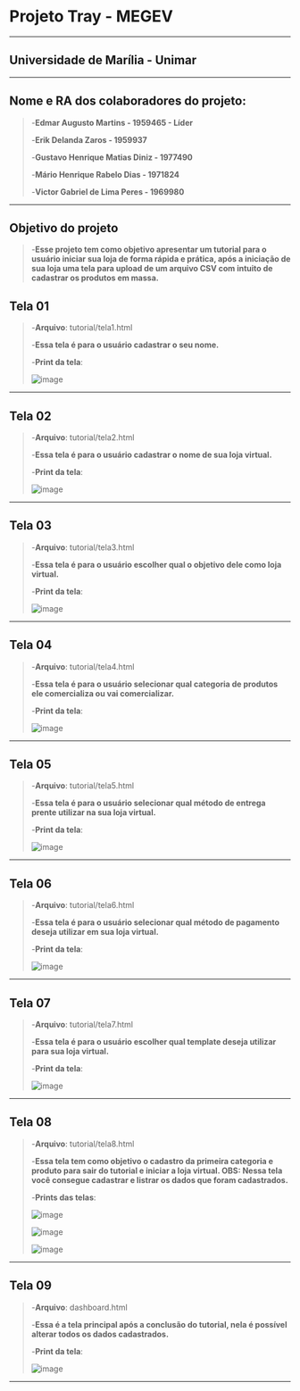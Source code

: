 # Projeto Tray - MEGEV
---
## Universidade de Marília - Unimar
---
## Nome e RA dos colaboradores do projeto:

>-**Edmar Augusto Martins - 1959465 - Líder**
> 
>-**Erik Delanda Zaros - 1959937**
> 
>-**Gustavo Henrique Matias Diniz - 1977490**
> 
>-**Mário Henrique Rabelo Dias - 1971824**
> 
>-**Victor Gabriel de Lima Peres - 1969980**
---

## Objetivo do projeto
>-**Esse projeto tem como objetivo apresentar um tutorial para o usuário iniciar sua loja de forma rápida e prática, após a iniciação de sua loja uma tela para upload de um arquivo CSV com intuito de cadastrar os produtos em massa.**

## Tela 01

>-**Arquivo**: tutorial/tela1.html
> 
>-**Essa tela é para o usuário cadastrar o seu nome.**
> 
>-**Print da tela**:
> 
>![image](https://github.com/GustavoM4tias/ProjetoTray/assets/127625388/e7b95c60-3247-4b59-8b54-aafab4cab731)
---

## Tela 02

>-**Arquivo**: tutorial/tela2.html
> 
>-**Essa tela é para o usuário cadastrar o nome de sua loja virtual.**
> 
>-**Print da tela**:
> 
>![image](https://github.com/GustavoM4tias/ProjetoTray/assets/127625388/47a2e61f-c222-48cb-90c2-d6dd8102f1a6)
---

## Tela 03

>-**Arquivo**: tutorial/tela3.html
> 
>-**Essa tela é para o usuário escolher qual o objetivo dele como loja virtual.**
> 
>-**Print da tela**:
> 
>![image](https://github.com/GustavoM4tias/ProjetoTray/assets/127625388/f25f8f92-b8e6-4150-aadf-01f646af8eef)
---

## Tela 04

>-**Arquivo**: tutorial/tela4.html
> 
>-**Essa tela é para o usuário selecionar qual categoria de produtos ele comercializa ou vai comercializar.**
> 
>-**Print da tela**:
> 
>![image](https://github.com/GustavoM4tias/ProjetoTray/assets/127625388/092f79e5-b709-48b3-971b-a4cae4d87195)
---

## Tela 05

>-**Arquivo**: tutorial/tela5.html
> 
>-**Essa tela é para o usuário selecionar qual método de entrega prente utilizar na sua loja virtual.**
> 
>-**Print da tela**:
> 
>![image](https://github.com/GustavoM4tias/ProjetoTray/assets/127625388/dfbf97c0-ed77-44ce-8b6d-78f6c072ea1b)
---

## Tela 06

>-**Arquivo**: tutorial/tela6.html
> 
>-**Essa tela é para o usuário selecionar qual método de pagamento deseja utilizar em sua loja virtual.**
> 
>-**Print da tela**:
> 
>![image](https://github.com/GustavoM4tias/ProjetoTray/assets/127625388/e8d79fa1-781d-4a2f-8335-daa2c240e425)
---

## Tela 07

>-**Arquivo**: tutorial/tela7.html
> 
>-**Essa tela é para o usuário escolher qual template deseja utilizar para sua loja virtual.**
> 
>-**Print da tela**:
> 
>![image](https://github.com/GustavoM4tias/ProjetoTray/assets/127625388/09e3aeea-3ba5-4f00-b2d0-b507ce771e16)
---

## Tela 08

>-**Arquivo**: tutorial/tela8.html
> 
>-**Essa tela tem como objetivo o cadastro da primeira categoria e produto para sair do tutorial e iniciar a loja virtual.
>OBS: Nessa tela você consegue cadastrar e listrar os dados que foram cadastrados.**
> 
>-**Prints das telas**:
> 
>![image](https://github.com/GustavoM4tias/ProjetoTray/assets/127625388/5225fa93-efbb-49de-a7e6-2828dca68dfa)
> 
>![image](https://github.com/GustavoM4tias/ProjetoTray/assets/127625388/7bffd8ab-69d8-4455-8145-a6dc26294266)
> 
>![image](https://github.com/GustavoM4tias/ProjetoTray/assets/127625388/658d2d8f-06dc-4536-a21a-006888fdd7cf)
---

## Tela 09

>-**Arquivo**: dashboard.html
>
>-**Essa é a tela principal após a conclusão do tutorial, nela é possível alterar todos os dados cadastrados.**
>
>-**Print da tela**:
>
>![image](https://github.com/GustavoM4tias/ProjetoTray/assets/127625388/c0c4372e-a0d2-4d4e-9c16-024b2e3d95a9)
---
